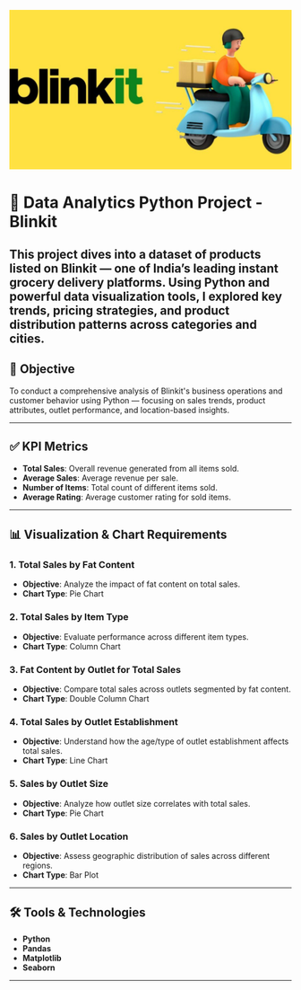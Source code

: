 ![Blinkit image](blinkit.webp)

# 🛒 Data Analytics Python Project - Blinkit

This project dives into a dataset of products listed on Blinkit — one of India’s leading instant grocery delivery platforms. Using Python and powerful data visualization tools, I explored key trends, pricing strategies, and product distribution patterns across categories and cities.
---

## 🎯 Objective

To conduct a comprehensive analysis of Blinkit's business operations and customer behavior using Python — focusing on sales trends, product attributes, outlet performance, and location-based insights.

---

## ✅ KPI Metrics

- **Total Sales**: Overall revenue generated from all items sold.
- **Average Sales**: Average revenue per sale.
- **Number of Items**: Total count of different items sold.
- **Average Rating**: Average customer rating for sold items.

---

## 📊 Visualization & Chart Requirements

### 1. Total Sales by Fat Content
- **Objective**: Analyze the impact of fat content on total sales.
- **Chart Type**: Pie Chart

### 2. Total Sales by Item Type
- **Objective**: Evaluate performance across different item types.
- **Chart Type**: Column Chart

### 3. Fat Content by Outlet for Total Sales
- **Objective**: Compare total sales across outlets segmented by fat content.
- **Chart Type**: Double Column Chart

### 4. Total Sales by Outlet Establishment
- **Objective**: Understand how the age/type of outlet establishment affects total sales.
- **Chart Type**: Line Chart

### 5. Sales by Outlet Size
- **Objective**: Analyze how outlet size correlates with total sales.
- **Chart Type**: Pie Chart

### 6. Sales by Outlet Location
- **Objective**: Assess geographic distribution of sales across different regions.
- **Chart Type**: Bar Plot

---

## 🛠️ Tools & Technologies

- **Python** 
- **Pandas**
- **Matplotlib**
- **Seaborn** 

---

